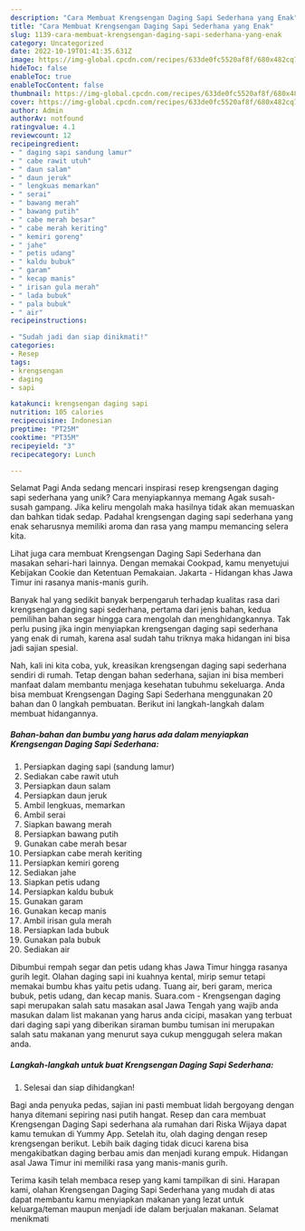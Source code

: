 ```yaml
---
description: "Cara Membuat Krengsengan Daging Sapi Sederhana yang Enak"
title: "Cara Membuat Krengsengan Daging Sapi Sederhana yang Enak"
slug: 1139-cara-membuat-krengsengan-daging-sapi-sederhana-yang-enak
category: Uncategorized
date: 2022-10-19T01:41:35.631Z
image: https://img-global.cpcdn.com/recipes/633de0fc5520af8f/680x482cq70/krengsengan-daging-sapi-sederhana-foto-resep-utama.jpg
hideToc: false
enableToc: true
enableTocContent: false
thumbnail: https://img-global.cpcdn.com/recipes/633de0fc5520af8f/680x482cq70/krengsengan-daging-sapi-sederhana-foto-resep-utama.jpg
cover: https://img-global.cpcdn.com/recipes/633de0fc5520af8f/680x482cq70/krengsengan-daging-sapi-sederhana-foto-resep-utama.jpg
author: Admin
authorAv: notfound
ratingvalue: 4.1
reviewcount: 12
recipeingredient:
- " daging sapi sandung lamur"
- " cabe rawit utuh"
- " daun salam"
- " daun jeruk"
- " lengkuas memarkan"
- " serai"
- " bawang merah"
- " bawang putih"
- " cabe merah besar"
- " cabe merah keriting"
- " kemiri goreng"
- " jahe"
- " petis udang"
- " kaldu bubuk"
- " garam"
- " kecap manis"
- " irisan gula merah"
- " lada bubuk"
- " pala bubuk"
- " air"
recipeinstructions:

- "Sudah jadi dan siap dinikmati!"
categories:
- Resep
tags:
- krengsengan
- daging
- sapi

katakunci: krengsengan daging sapi 
nutrition: 105 calories
recipecuisine: Indonesian
preptime: "PT25M"
cooktime: "PT35M"
recipeyield: "3"
recipecategory: Lunch

---
```



Selamat Pagi Anda sedang mencari inspirasi resep krengsengan daging sapi sederhana yang unik? Cara menyiapkannya memang Agak susah-susah gampang. Jika keliru mengolah maka hasilnya tidak akan memuaskan dan bahkan tidak sedap. Padahal krengsengan daging sapi sederhana yang enak seharusnya memiliki aroma dan rasa yang mampu memancing selera kita.


Lihat juga cara membuat Krengsengan Daging Sapi Sederhana dan masakan sehari-hari lainnya. Dengan memakai Cookpad, kamu menyetujui Kebijakan Cookie dan Ketentuan Pemakaian. Jakarta - Hidangan khas Jawa Timur ini rasanya manis-manis gurih.

Banyak hal yang sedikit banyak berpengaruh terhadap kualitas rasa dari krengsengan daging sapi sederhana, pertama dari jenis bahan, kedua pemilihan bahan segar hingga cara mengolah dan menghidangkannya. Tak perlu pusing jika ingin menyiapkan krengsengan daging sapi sederhana yang enak di rumah, karena asal sudah tahu triknya maka hidangan ini bisa jadi sajian spesial.


Nah, kali ini kita coba, yuk, kreasikan krengsengan daging sapi sederhana sendiri di rumah. Tetap dengan bahan sederhana, sajian ini bisa memberi manfaat dalam membantu menjaga kesehatan tubuhmu sekeluarga. Anda bisa membuat Krengsengan Daging Sapi Sederhana menggunakan 20 bahan dan 0 langkah pembuatan. Berikut ini langkah-langkah dalam membuat hidangannya.

<!--inarticleads1-->

##### Bahan-bahan dan bumbu yang harus ada dalam menyiapkan Krengsengan Daging Sapi Sederhana:

1. Persiapkan  daging sapi (sandung lamur)
1. Sediakan  cabe rawit utuh
1. Persiapkan  daun salam
1. Persiapkan  daun jeruk
1. Ambil  lengkuas, memarkan
1. Ambil  serai
1. Siapkan  bawang merah
1. Persiapkan  bawang putih
1. Gunakan  cabe merah besar
1. Persiapkan  cabe merah keriting
1. Persiapkan  kemiri goreng
1. Sediakan  jahe
1. Siapkan  petis udang
1. Persiapkan  kaldu bubuk
1. Gunakan  garam
1. Gunakan  kecap manis
1. Ambil  irisan gula merah
1. Persiapkan  lada bubuk
1. Gunakan  pala bubuk
1. Sediakan  air


Dibumbui rempah segar dan petis udang khas Jawa Timur hingga rasanya gurih legit. Olahan daging sapi ini kuahnya kental, mirip semur tetapi memakai bumbu khas yaitu petis udang. Tuang air, beri garam, merica bubuk, petis udang, dan kecap manis. Suara.com - Krengsengan daging sapi merupakan salah satu masakan asal Jawa Tengah yang wajib anda masukan dalam list makanan yang harus anda cicipi, masakan yang terbuat dari daging sapi yang diberikan siraman bumbu tumisan ini merupakan salah satu makanan yang menurut saya cukup menggugah selera makan anda. 

<!--inarticleads2-->

##### Langkah-langkah untuk buat Krengsengan Daging Sapi Sederhana:


1. Selesai dan siap dihidangkan!

Bagi anda penyuka pedas, sajian ini pasti membuat lidah bergoyang dengan hanya ditemani sepiring nasi putih hangat. Resep dan cara membuat Krengsengan Daging Sapi sederhana ala rumahan dari Riska Wijaya dapat kamu temukan di Yummy App. Setelah itu, olah daging dengan resep krengsengan berikut. Lebih baik daging tidak dicuci karena bisa mengakibatkan daging berbau amis dan menjadi kurang empuk. Hidangan asal Jawa Timur ini memiliki rasa yang manis-manis gurih. 

Terima kasih telah membaca resep yang kami tampilkan di sini. Harapan kami, olahan Krengsengan Daging Sapi Sederhana yang mudah di atas dapat membantu kamu menyiapkan makanan yang lezat untuk keluarga/teman maupun menjadi ide dalam berjualan makanan. Selamat menikmati
